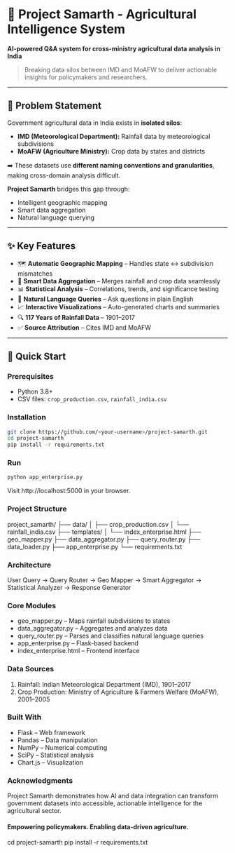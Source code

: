 # 🌾 Project Samarth - Agricultural Intelligence System

**AI-powered Q&A system for cross-ministry agricultural data analysis in India**

> Breaking data silos between IMD and MoAFW to deliver actionable insights for policymakers and researchers.

---

## 🎯 Problem Statement

Government agricultural data in India exists in **isolated silos**:

- **IMD (Meteorological Department):** Rainfall data by meteorological subdivisions  
- **MoAFW (Agriculture Ministry):** Crop data by states and districts  

➡️ These datasets use **different naming conventions and granularities**, making cross-domain analysis difficult.  

**Project Samarth** bridges this gap through:
- Intelligent geographic mapping  
- Smart data aggregation  
- Natural language querying  

---

## ✨ Key Features

- 🗺️ **Automatic Geographic Mapping** – Handles state ↔ subdivision mismatches  
- 🧮 **Smart Data Aggregation** – Merges rainfall and crop data seamlessly  
- 📊 **Statistical Analysis** – Correlations, trends, and significance testing  
- 💬 **Natural Language Queries** – Ask questions in plain English  
- 📈 **Interactive Visualizations** – Auto-generated charts and summaries  
- 🔍 **117 Years of Rainfall Data** – 1901–2017  
- ✅ **Source Attribution** – Cites IMD and MoAFW  

---

## 🚀 Quick Start

### Prerequisites
- Python 3.8+
- CSV files: `crop_production.csv`, `rainfall_india.csv`

### Installation
```bash
git clone https://github.com/<your-username>/project-samarth.git
cd project-samarth
pip install -r requirements.txt
```
### Run
```bash
python app_enterprise.py
```
Visit http://localhost:5000
 in your browser.

### Project Structure
project_samarth/
├── data/
│   ├── crop_production.csv
│   └── rainfall_india.csv
├── templates/
│   └── index_enterprise.html
├── geo_mapper.py
├── data_aggregator.py
├── query_router.py
├── data_loader.py
├── app_enterprise.py
└── requirements.txt

### Architecture
User Query → Query Router → Geo Mapper → Smart Aggregator → Statistical Analyzer → Response Generator

### Core Modules
- geo_mapper.py – Maps rainfall subdivisions to states
- data_aggregator.py – Aggregates and analyzes data
- query_router.py – Parses and classifies natural language queries
- app_enterprise.py – Flask-based backend
- index_enterprise.html – Frontend interface

### Data Sources
1. Rainfall: Indian Meteorological Department (IMD), 1901–2017
2. Crop Production: Ministry of Agriculture & Farmers Welfare (MoAFW), 2001–2005

### Built With
- Flask – Web framework
- Pandas – Data manipulation
- NumPy – Numerical computing
- SciPy – Statistical analysis
- Chart.js – Visualization

### Acknowledgments
Project Samarth demonstrates how AI and data integration can transform government datasets into accessible, actionable intelligence for the agricultural sector.

#### Empowering policymakers. Enabling data-driven agriculture.
cd project-samarth
pip install -r requirements.txt
